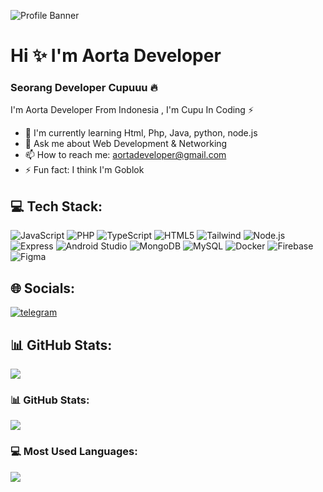 ![Profile Banner](https://files.catbox.moe/xpsybt.jpeg)

# Hi ✨ I'm Aorta Developer
### Seorang Developer Cupuuu 🔥

I'm Aorta Developer From Indonesia , I'm Cupu In Coding ⚡

- 🌱 I'm currently learning Html, Php, Java, python, node.js
- 💬 Ask me about Web Development & Networking
- 📫 How to reach me: aortadeveloper@gmail.com
- ⚡ Fun fact: I think I'm Goblok

## 💻 Tech Stack:
![JavaScript](https://img.shields.io/badge/JavaScript-F7DF1E?style=for-the-badge&logo=javascript&logoColor=white) ![PHP](https://img.shields.io/badge/PHP-777BB4?style=for-the-badge&logo=php&logoColor=white) ![TypeScript](https://img.shields.io/badge/TypeScript-3178C6?style=for-the-badge&logo=typescript&logoColor=white) ![HTML5](https://img.shields.io/badge/HTML5-E34F26?style=for-the-badge&logo=html5&logoColor=white) ![Tailwind](https://img.shields.io/badge/Tailwind-38B2AC?style=for-the-badge&logo=tailwind&logoColor=white) ![Node.js](https://img.shields.io/badge/Node.js-339933?style=for-the-badge&logo=node.js&logoColor=white) ![Express](https://img.shields.io/badge/Express-000000?style=for-the-badge&logo=express&logoColor=white) ![Android Studio](https://img.shields.io/badge/AndroidStudio-555555?style=for-the-badge&logo=androidstudio&logoColor=white) ![MongoDB](https://img.shields.io/badge/MongoDB-47A248?style=for-the-badge&logo=mongodb&logoColor=white) ![MySQL](https://img.shields.io/badge/MySQL-4479A1?style=for-the-badge&logo=mysql&logoColor=white) ![Docker](https://img.shields.io/badge/Docker-2496ED?style=for-the-badge&logo=docker&logoColor=white) ![Firebase](https://img.shields.io/badge/Firebase-FFCA28?style=for-the-badge&logo=firebase&logoColor=white) ![Figma](https://img.shields.io/badge/Figma-555555?style=for-the-badge&logo=figma&logoColor=white)

## 🌐 Socials:
[![telegram](https://img.shields.io/badge/telegram-Aortadev-26A5E4?style=for-the-badge&logo=telegram&logoColor=white)](https://t.me/Aortadev)

## 📊 GitHub Stats:
![](https://komarev.com/ghpvc/?username=yourusername&label=Profile%20views&color=0e75b6&style=flat)

### 📊 GitHub Stats:
![](https://github-readme-stats.vercel.app/api?username=yourusername&show_icons=true&theme=synthwave)

### 💻 Most Used Languages:
![](https://github-readme-stats.vercel.app/api/top-langs/?username=yourusername&layout=compact&theme=onedark)
